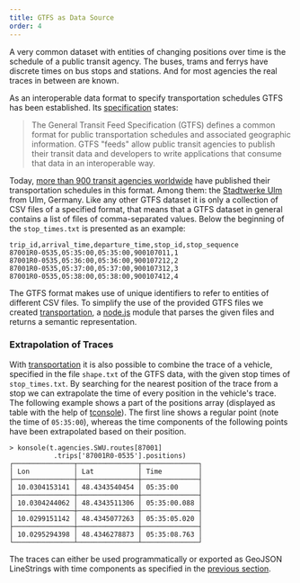 ```yaml
---
title: GTFS as Data Source
order: 4
---
```


A very common dataset with entities of changing positions over time is the schedule of a public transit agency. The buses, trams and ferrys have discrete times on bus stops and stations. And for most agencies the real traces in between are known.

As an interoperable data format to specify transportation schedules GTFS has been established. Its [specification](https://developers.google.com/transit/gtfs/) states:

> The General Transit Feed Specification (GTFS) defines a common format for public transportation schedules and associated geographic information. GTFS "feeds" allow public transit agencies to publish their transit data and developers to write applications that consume that data in an interoperable way.

Today, [more than 900 transit agencies worldwide](http://www.gtfs-data-exchange.com/agencies) have published their transportation schedules in this format. Among them: the [Stadtwerke Ulm](http://www.swu.de/privatkunden/swu-nahverkehr/gtfs-daten.html) from Ulm, Germany. Like any other GTFS dataset it is only a collection of CSV files of a specified format, that means that a GTFS dataset in general contains a list of files of comma-separated values. Below the beginning of the `stop_times.txt` is presented as an example:

	trip_id,arrival_time,departure_time,stop_id,stop_sequence
	87001R0-0535,05:35:00,05:35:00,900107011,1
	87001R0-0535,05:36:00,05:36:00,900107212,2
	87001R0-0535,05:37:00,05:37:00,900107312,3
	87001R0-0535,05:38:00,05:38:00,900107412,4

The GTFS format makes use of unique identifiers to refer to entities of different CSV files. To simplify the use of the provided GTFS files we created [transportation](#source-code-transportation), a [node.js](http://nodejs.org/) module that parses the given files and returns a semantic representation.

### Extrapolation of Traces

With [transportation](#source-code-transportation) it is also possible to combine the trace of a vehicle, specified in the file `shape.txt` of the GTFS data, with the given stop times of `stop_times.txt`. By searching for the nearest position of the trace from a stop we can extrapolate the time of every position in the vehicle's trace. The following example shows a part of the positions array (displayed as table with the help of [tconsole](#source-code-tconsole)). The first line shows a regular point (note the time of `05:35:00`), whereas the time components of the following points have been extrapolated based on their position.

	> konsole(t.agencies.SWU.routes[87001]
	           .trips['87001R0-0535'].positions)
	┌───────────────┬───────────────┬──────────────┐
	│ Lon           │ Lat           │ Time         │
	├───────────────┼───────────────┼──────────────┤
	│ 10.0304153141 │ 48.4343540454 │ 05:35:00     │
	├───────────────┼───────────────┼──────────────┤
	│ 10.0304244062 │ 48.4343511306 │ 05:35:00.088 │
	├───────────────┼───────────────┼──────────────┤
	│ 10.0299151142 │ 48.4345077263 │ 05:35:05.020 │
	├───────────────┼───────────────┼──────────────┤
	│ 10.0295294398 │ 48.4346278873 │ 05:35:08.763 │
	└───────────────┴───────────────┴──────────────┘

The traces can either be used programmatically or exported as GeoJSON LineStrings with time components as specified in the [previous section](#geojson-linestrings-with-time-components).

